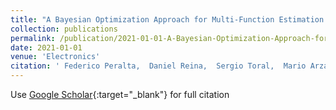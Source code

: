 ```yaml
---
title: "A Bayesian Optimization Approach for Multi-Function Estimation for Environmental Monitoring Using an Autonomous Surface Vehicle: Ypacarai Lake Case Study"
collection: publications
permalink: /publication/2021-01-01-A-Bayesian-Optimization-Approach-for-Multi-Function-Estimation-for-Environmental-Monitoring-Using-an-Autonomous-Surface-Vehicle-Ypacarai-Lake-Case-Study
date: 2021-01-01
venue: 'Electronics'
citation: ' Federico Peralta,  Daniel Reina,  Sergio Toral,  Mario Arzamendia,  Derlis Gregor, &quot;A Bayesian Optimization Approach for Multi-Function Estimation for Environmental Monitoring Using an Autonomous Surface Vehicle: Ypacarai Lake Case Study.&quot; Electronics, 2021.'
---
```

Use [Google Scholar](https://scholar.google.com/scholar?q=A+Bayesian+Optimization+Approach+for+Multi+Function+Estimation+for+Environmental+Monitoring+Using+an+Autonomous+Surface+Vehicle:+Ypacarai+Lake+Case+Study){:target="_blank"} for full citation